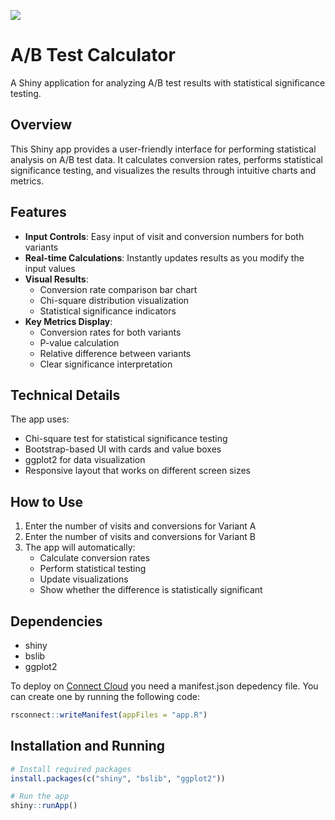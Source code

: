 [![](https://docs.posit.co/connect-cloud/images/cc-deploy.svg)](https://connect.posit.cloud/publish?contentType=shiny&sourceRepositoryURL=https%3A%2F%2Fgithub.com%2Falex-chisholm%2Fshiny-r-abtesting&sourceRef=main&sourceRefType=branch&primaryFile=app.R)

# A/B Test Calculator

A Shiny application for analyzing A/B test results with statistical significance testing.

## Overview

This Shiny app provides a user-friendly interface for performing statistical analysis on A/B test data. It calculates conversion rates, performs statistical significance testing, and visualizes the results through intuitive charts and metrics.

## Features

- **Input Controls**: Easy input of visit and conversion numbers for both variants
- **Real-time Calculations**: Instantly updates results as you modify the input values
- **Visual Results**:
  - Conversion rate comparison bar chart
  - Chi-square distribution visualization
  - Statistical significance indicators
- **Key Metrics Display**:
  - Conversion rates for both variants
  - P-value calculation
  - Relative difference between variants
  - Clear significance interpretation

## Technical Details

The app uses:
- Chi-square test for statistical significance testing
- Bootstrap-based UI with cards and value boxes
- ggplot2 for data visualization
- Responsive layout that works on different screen sizes

## How to Use

1. Enter the number of visits and conversions for Variant A
2. Enter the number of visits and conversions for Variant B
3. The app will automatically:
   - Calculate conversion rates
   - Perform statistical testing
   - Update visualizations
   - Show whether the difference is statistically significant

## Dependencies

- shiny
- bslib
- ggplot2

To deploy on [Connect Cloud](https://connect.posit.cloud/) you need a manifest.json depedency file. You can create one by running the following code:

```r
rsconnect::writeManifest(appFiles = "app.R")

```

## Installation and Running

```r
# Install required packages
install.packages(c("shiny", "bslib", "ggplot2"))

# Run the app
shiny::runApp()